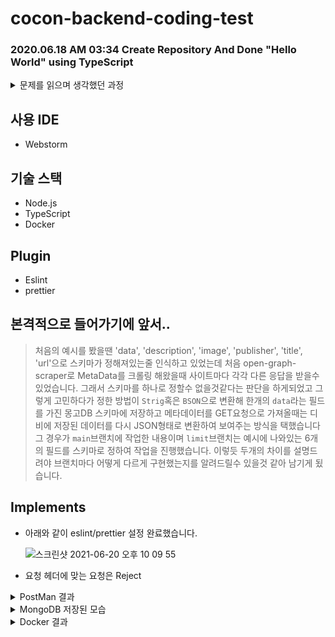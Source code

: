 # cocon-backend-coding-test

### 2020.06.18 AM 03:34 Create Repository And Done "Hello World" using TypeScript

<details>
    <summary>문제를 읽으며 생각했던 과정</summary>

# **Cocon 백엔드 개발자 테스트**

## **웹페이지 Metadata Crawler**

아래 이미지와 같이 슬랙이나 카톡 등에서 링크를 공유할 경우 링크뿐만 아니라 해당 웹페이지의 제목/설명/이미지 등이 첨부되는 것을 본 적이 있을 겁니다.

- 슬랙 예시

![https://cocon.style/pages/static/metadata-example1.png](https://cocon.style/pages/static/metadata-example1.png)

- 카톡 예시

![https://cocon.style/pages/static/metadata-example2.png](https://cocon.style/pages/static/metadata-example2.png)

이렇게 웹페이지의 메타데이타를 긁어와서 저장하는 웹서버를 구현해야 합니다.
> 메타데이터의 뜻을 다시한번 찾아보면서 [위키백과](https://ko.wikipedia.org/wiki/%EB%A9%94%ED%83%80%EB%8D%B0%EC%9D%B4%ED%84%B0)를 읽어보았고 "어떠한 목적을 가지고 만들어진 데이터"라는 정의가 눈에 띄었고 위의 예시처럼 저러한 서비스를 사용자에게 제공하기위한 목적을 가지고 메타데이터를 긁어오는 과정을 하겠구나 라고 생각했습니다. 하지만 메타데이터라는 키워드로만은 역부족이였고 '카톡 미리보기 구현'이라는 키워드로 검색했더니 [링크](https://code-study.tistory.com/41) 에서 meta 태그의 property로 `og(Open Graph):`의 형식으로 되어있는 태그의 정보들을 가져와서 링크전달시 사용자에게 링크에 해당하는 사이트의 정보를 제공해줄수 있다는것을 알았습니다. 단순히 BackEnd 코딩테스트라는 것을 넘어서 정말 이 이야기는 재미있었고 정말 이런걸 구현하는 프로그래머들이 멋있고 그들이 되고싶다는 생각을 했습니다. 또한 [링크](https://brunch.co.kr/@jiyeonsongofnt/11) 를 통해 페이스북에서 처음 만들었다는 정보를 얻게되고 웹의 세계에서 아주 높은 위상을 가지고있다는것도 알게되었습니다.

## **제공되어야 하는 API**

### **1. POST /metadata**

- 메소드: POST
- 경로: /metadata
- 요청 헤더
    - Accept: application/json
    - Content-Type: application/json
- 요청 바디: { "url": "http://..." }
- 응답: 메타데이터가 담긴 json 포맷의 데이터

예시

```
$ curl -X POST -H 'Accept: application/json' -H 'Content-Type: application/json' "http://localhost:3000/metadata" -d '{ "url": "https://visualstudio.microsoft.com/ko/vs/features/node-js" }' | jq
{
  "date": "2020-10-20T17:34:36.000Z",
  "description": "Project templates, IntelliSense, npm integration, debugging, & more. Turn Visual Studio into a powerful Node.js development environment. Download for free.",
  "image": "https://visualstudio.microsoft.com/wp-content/uploads/2018/06/vscom_vs_features_node-js_twitter.png",
  "publisher": "Visual Studio",
  "title": "Node.js Developer Tools | Visual Studio",
  "url": "https://visualstudio.microsoft.com/ko/vs/features/node-js/"
}

```

> 위의 소스코드를 보고 `curl`가 `command line 기반의 웹 요청 도구`라는 것을 알게되었고 평소에 터미널을 매우 자주 사용하는 편인데 이제 웹 요청도 터미널로 보내면 되겠구나라는 생각과 정말 터미널은 안되는게 없다는 생각이 들었습니다. `-X`옵션은 HTTP 메서드를 설정할수 있는 옵션이며 `-H`는 헤더를 보내고 `-d`는 데이터를 전달하는 옵션이다. 저 명령어를 처음에 내 터미널에서 쳐봤는데 `jq`라는 명령어를 찾을수 없다는 오류메시지를 얻었다. 혹시나 해서 `jq`를 뺐더니 ![jq제외 이미지](https://user-images.githubusercontent.com/44861205/122655765-fd971e80-d18f-11eb-84d1-854fdf92741e.png) 아래 이미지같은 결과를 얻었고 분명히 예시의 결과와 달랐다. 바로 검색을 해보니 command line용 Json 처리기로 curl의 명령행 http 처리기와 연계해서 JSON 기반의 REST API를 디버깅할때 유용한 툴이라는것을 알게되었다. [링크](https://www.lesstif.com/software-architect/jq-json-42074200.html) 에서 `jq`를 설치하고 명령어를 사용해봤는데 이번엔 예시와 비슷하게 JSON형태의 데이터를 응답받았습니다.

### **2. GET /metadatas**

- 메소드: GET
- 경로: /metadatas
- 요청 헤더
    - Accept: application/json
- 응답: 지금까지 긁어온 모든 메타데이터가 담긴 json 포맷의 데이터

예시

```
$ curl -X GET -H 'Accept: application/json' "http://localhost:3000/metadatas" | jq
[
  {
    "date": "2020-10-20T17:34:36.000Z",
    "description": "Project templates, IntelliSense, npm integration, debugging, & more. Turn Visual Studio into a powerful Node.js development environment. Download for free.",
    "image": "https://visualstudio.microsoft.com/wp-content/uploads/2018/06/vscom_vs_features_node-js_twitter.png",
    "publisher": "Visual Studio",
    "title": "Node.js Developer Tools | Visual Studio",
    "url": "https://visualstudio.microsoft.com/ko/vs/features/node-js/"
  },
  ...
]

```

## **구현 조건**

1. [Node.js](https://nodejs.org/)로 실행되어야 하고 언어는 [Typescript](https://www.typescriptlang.org/)를 사용해야 합니다.
 
> Node.js로 실행되어야한다까지는 잘 읽다가 갑자기 TypeScript를 언어로 사용해야한다는 글을 읽고 순간 얼었고 일단 계속 읽었는데 4번 구현조건에 docker를 이용해서 빌드 및 사용이 가능해야한다는 글을 읽고 또 얼었다. 하지만 제가 포트폴리오에 적었던 "저는 제가 개발자로 살아가야한다는걸 확신합니다"라는 소개글을 쓸때 장난으로 쓴것이 아니기때문에 단순한 과제라고 생각하지 않고 제가 Cocon이라는 회사에 실제 입사해 이러한 맡은바가 주어진다면 어떻게 해야할지, 어떻게 행동해야하는지를 생각하면서 할수있다는 믿음과 책임감을 가지고 과제에 임했습니다.
2. 메타데이터를 저장하는 DB는 [MongoDB](https://www.mongodb.com/) 를 사용하세요. Node.js 어플리케이션에 MongoDB의 주소가 `MONGODB_URL` 환경변수로 전달되어야 합니다.
3. 기본적인 [eslint](https://eslint.org/) /[prettier](https://prettier.io/) 설정이 되어있어야 합니다.
4. [Docker](https://www.docker.com/) 를 이용해서 빌드 및 실행이 가능해야 합니다.
5. 여기에 명시되지 않은 것은 자유롭게 외부 라이브러리 같은 것을 활용하며 최대한 호율적으로 구현해주시면 됩니다.

## **과제 제출 방식**

1. GitHub의 본인 계정에 `cocon-backend-coding-test`로 private repository를 생성하고 코드를 올립니다.
2. GitHub `cocon-backend-coding-test` repository의 [Settings] - [Manage access]에서 Collaborator로 [mint-seoul](http://github.com/mint-seoul) 계정을 추가합니다.
3. [cocon@blacktangerine.kr](mailto:cocon@blacktangerine.kr) 이메일로 GitHub `cocon-backend-coding-test` repository 링크를 제출합니다.
</details>

## 사용 IDE

- Webstorm

## 기술 스택

- Node.js
- TypeScript
- Docker

## Plugin

- Eslint
- prettier


## 본격적으로 들어가기에 앞서..

> 처음의 예시를 봤을땐 'data', 'description', 'image', 'publisher', 'title', 'url'으로 스키마가 정해져있는줄 인식하고 있었는데 처음 open-graph-scraper로 MetaData를 크롤링 해왔을때 사이트마다 각각 다른 응답을 받을수 있었습니다. 그래서 스키마를 하나로 정할수 없을것같다는 판단을 하게되었고 그렇게 고민하다가 정한 방법이 `Strig`혹은 `BSON`으로 변환해 한개의 `data`라는 필드를 가진 몽고DB 스키마에 저장하고 메타데이터를 GET요청으로 가져올때는 디비에 저장된 데이터를 다시 JSON형태로 변환하여 보여주는 방식을 택했습니다 그 경우가 `main`브랜치에 작업한 내용이며 `limit`브랜치는 예시에 나와있는 6개의 필드를 스키마로 정하여 작업을 진행했습니다. 이렇듯 두개의 차이를 설명드려야 브랜치마다 어떻게 다르게 구현했는지를 알려드릴수 있을것 같아 남기게 됬습니다.

## Implements

- 아래와 같이 eslint/prettier 설정 완료했습니다.
  
  ![스크린샷 2021-06-20 오후 10 09 55](https://user-images.githubusercontent.com/44861205/122675408-409ad580-d214-11eb-9594-cf7a18a62b04.png)

- 요청 헤더에 맞는 요청은 Reject

<details>
  <summary>PostMan 결과</summary>
  
- main Branch

POST / meatadata

![스크린샷 2021-06-21 오전 12 33 45](https://user-images.githubusercontent.com/44861205/122680033-5dd99f00-d228-11eb-9bdf-6df3b97a0cea.png)

GET / metadatas

![스크린샷 2021-06-21 오전 12 35 12](https://user-images.githubusercontent.com/44861205/122680072-8c577a00-d228-11eb-871f-5e5767699caf.png)


- limit branch


POST / meatadata

![스크린샷 2021-06-21 오전 12 36 38](https://user-images.githubusercontent.com/44861205/122680128-bf9a0900-d228-11eb-8133-a2ad264f9695.png)


GET / metadatas

![스크린샷 2021-06-21 오전 12 37 04](https://user-images.githubusercontent.com/44861205/122680147-cf195200-d228-11eb-9f11-e24e52b87dfb.png)

</details>

<details>
  <summary>MongoDB 저장된 모습</summary>
- data Schema

![스크린샷 2021-06-21 오전 12 20 30](https://user-images.githubusercontent.com/44861205/122679927-dd1aa300-d227-11eb-8894-7d952098edd8.png)

- limitData Schema

![스크린샷 2021-06-21 오전 12 20 38](https://user-images.githubusercontent.com/44861205/122679938-ec99ec00-d227-11eb-90a7-451485765a08.png)



</details>


<details>
  <summary>Docker 결과</summary>
</details>